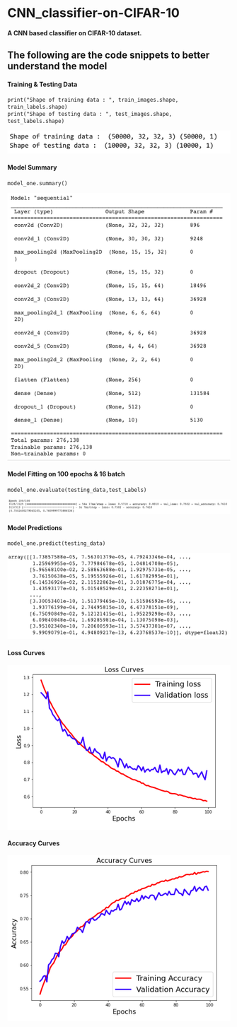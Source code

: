 # CNN_classifier-on-CIFAR-10
 #### A CNN based classifier on CIFAR-10 dataset.

## The following are the code snippets to better understand the model

#### Training & Testing Data

```
print("Shape of training data : ", train_images.shape, train_labels.shape)
print("Shape of testing data : ", test_images.shape, test_labels.shape)
```
![Training and Testing Data](https://github.com/aryamanchoudhary123/CNN_classifier-on-CIFAR-10/blob/main/Images/training_data.png)

#### Model Summary 

```
model_one.summary()
```
![Model Summary](https://github.com/aryamanchoudhary123/CNN_classifier-on-CIFAR-10/blob/main/Images/model_summary.png)

#### Model Fitting on 100 epochs & 16 batch

```
model_one.evaluate(testing_data,test_Labels)
```
![Model Accuracy and loss](https://github.com/aryamanchoudhary123/CNN_classifier-on-CIFAR-10/blob/main/Images/epoch.png)

#### Model Predictions

```
model_one.predict(testing_data)
```
![Model Predicted Values](https://github.com/aryamanchoudhary123/CNN_classifier-on-CIFAR-10/blob/main/Images/predicted_values.png)


#### Loss Curves

![Loss Graph](https://github.com/aryamanchoudhary123/CNN_classifier-on-CIFAR-10/blob/main/Images/loss_curves.png)


#### Accuracy Curves

![Accuracy Graph](https://github.com/aryamanchoudhary123/CNN_classifier-on-CIFAR-10/blob/main/Images/accuracy_curves.png)
